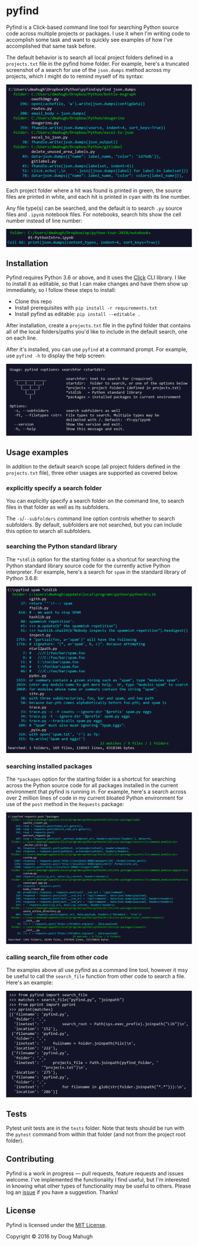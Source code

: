 # pyfind
Pyfind is a Click-based command line tool for searching Python source code across multiple projects or packages. I use it when I'm writing code to accomplish some task and want to quickly see examples of how I've accomplished that same task before.

The default behavior is to search all local project folders defined in a ```projects.txt``` file in the pyfind home folder. For example, here's a truncated screenshot of a search for use of the ```json.dumps``` method across my projects, which I might do to remind myself of its syntax:

![json.dumps example](images/example01.png)

Each project folder where a hit was found is printed in green, the source files are printed in white, and each hit is printed in cyan with its line number.

Any file type(s) can be searched, and the default is to search ```.py``` source files and ```.ipynb``` notebook files. For notebooks, search hits show the cell number instead of line number:

![notebook example](images/example02.png)

## Installation

Pyfind requires Python 3.6 or above, and it uses the [Click](http://click.pocoo.org/5/) CLI library. I like to install it as editable, so that I can make changes and have them show up immediately, so I follow these steps to install:

* Clone this repo
* Install prerequisites with ```pip install -r requirements.txt```
* Install pyfind as editable: ```pip install --editable .```

After installation, create a ```projects.txt``` file in the pyfind folder that contains all of the local folders/paths you'd like to include in the default search, one on each line.

After it's installed, you can use ```pyfind``` at a command prompt. For example, use ```pyfind -h``` to display the help screen:

![help screen](images/helpscreen.png)

## Usage examples

In addition to the default search scope (all project folders defined in the ```projects.txt``` file), three other usages are supported as covered below.

### explicitly specify a search folder

You can explicitly specify a search folder on the command line, to search files in that folder as well as its subfolders.

The ```-s```/```--subfolders``` command line option controls whether to search subfolders. By default, subfolders are not searched, but you can include this option to search all subfolders.

### searching the Python standard library

The ```*stdlib``` option for the starting folder is a shortcut for searching the Python standard library source code for the currently active Python interpreter. For example, here's a search for ```spam``` in the standard library of Python 3.6.8:

![*stdlib search](images/stdlib.png)

### searching installed packages

The ```*packages``` option for the starting folder is a shortcut for searching across the Python source code for all packages installed in the current environment that pyfind is running in. For example, here's a search across over 2 million lines of code in my current bloated Python environment for use of the ```post``` method in the ```Requests``` package:

![*packages search](images/packages.png)

### calling search_file from other code
The examples above all use pyfind as a command line tool, however it msy be
useful to call the ```search_file``` function from other code to search a file. Here's
an example:

![programmatic use](images/search_file.png)

## Tests
Pytest unit tests are in the ```tests``` folder. Note that tests should be run with the ```pytest``` command from within that folder (and not from the project root folder).

## Contributing
Pyfind is a work in progress &mdash; pull requests, feature requests and issues welcome. I've implemented the functionality I find useful, but I'm interested in knowing what other types of functionality may be useful to others. Please log an [issue](https://github.com/dmahugh/pyfind/issues) if you have a suggestion. Thanks!

## License
Pyfind is licensed under the [MIT License](https://github.com/dmahugh/pyfind/blob/master/LICENSE).

Copyright &copy; 2016 by Doug Mahugh